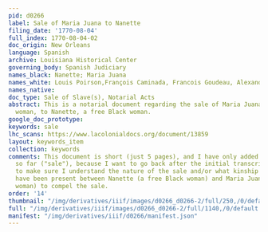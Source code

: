 ```yaml
---
pid: d0266
label: Sale of Maria Juana to Nanette
filing_date: '1770-08-04'
full_index: 1770-08-04-02
doc_origin: New Orleans
language: Spanish
archive: Louisiana Historical Center
governing_body: Spanish Judiciary
names_black: Nanette; Maria Juana
names_white: Louis Poirson,François Caminada, Francois Goudeau, Alexandre de Latil
names_native: 
doc_type: Sale of Slave(s), Notarial Acts
abstract: This is a notarial document regarding the sale of Maria Juana, an enslaved
  woman, to Nanette, a free Black woman.
google_doc_prototype: 
keywords: sale
lhc_scans: https://www.lacolonialdocs.org/document/13859
layout: keywords_item
collection: keywords
comments: This document is short (just 5 pages), and I have only added one keyword
  so far ("sale"), because I want to go back after the initial transcription is done
  to make sure I understand the nature of the sale and/or what kinship ties might
  have been present between Nanette (a free Black woman) and Maria Juana (an enslaved
  woman) to compel the sale.
order: '14'
thumbnail: "/img/derivatives/iiif/images/d0266_d0266-2/full/250,/0/default.jpg"
full: "/img/derivatives/iiif/images/d0266_d0266-2/full/1140,/0/default.jpg"
manifest: "/img/derivatives/iiif/d0266/manifest.json"
---
```

